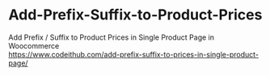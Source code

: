 # Add-Prefix-Suffix-to-Product-Prices
Add Prefix / Suffix to Product Prices in Single Product Page in Woocommerce<br>
https://www.codeithub.com/add-prefix-suffix-to-prices-in-single-product-page/

